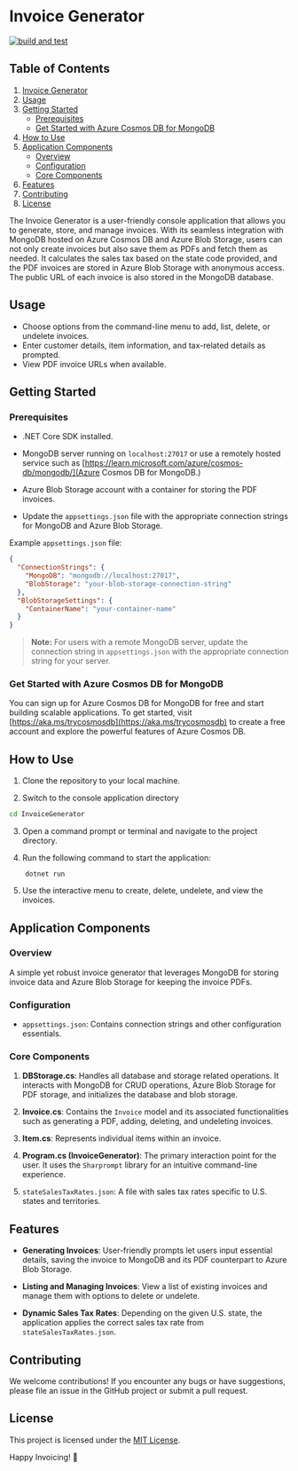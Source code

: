 # Invoice Generator

[![build and test](https://github.com/jaydestro/InvoiceGenerator/actions/workflows/build.and-test.yml/badge.svg?branch=main)](https://github.com/jaydestro/InvoiceGenerator/actions/workflows/build.and-test.yml)

## Table of Contents

1. [Invoice Generator](#invoice-generator)
2. [Usage](#usage)
3. [Getting Started](#getting-started)
   - [Prerequisites](#prerequisites)
   - [Get Started with Azure Cosmos DB for MongoDB](#get-started-with-azure-cosmos-db-for-mongodb)
4. [How to Use](#how-to-use)
5. [Application Components](#application-components)
   - [Overview](#overview)
   - [Configuration](#configuration)
   - [Core Components](#core-components)
6. [Features](#features)
7. [Contributing](#contributing)
8. [License](#license)

The Invoice Generator is a user-friendly console application that allows you to generate, store, and manage invoices. With its seamless integration with MongoDB hosted on Azure Cosmos DB and Azure Blob Storage, users can not only create invoices but also save them as PDFs and fetch them as needed. It calculates the sales tax based on the state code provided, and the PDF invoices are stored in Azure Blob Storage with anonymous access. The public URL of each invoice is also stored in the MongoDB database.

## Usage

- Choose options from the command-line menu to add, list, delete, or undelete invoices.
- Enter customer details, item information, and tax-related details as prompted.
- View PDF invoice URLs when available.

## Getting Started

### Prerequisites

- .NET Core SDK installed.

- MongoDB server running on `localhost:27017` or use a remotely hosted service such as [https://learn.microsoft.com/azure/cosmos-db/mongodb/](Azure Cosmos DB for MongoDB.)

- Azure Blob Storage account with a container for storing the PDF invoices.

- Update the `appsettings.json` file with the appropriate connection strings for MongoDB and Azure Blob Storage.

Example `appsettings.json` file:

```json
{
  "ConnectionStrings": {
    "MongoDB": "mongodb://localhost:27017",
    "BlobStorage": "your-blob-storage-connection-string"
  },
  "BlobStorageSettings": {
    "ContainerName": "your-container-name"
  }
}
```

> **Note:** For users with a remote MongoDB server, update the connection string in `appsettings.json` with the appropriate connection string for your server.

### Get Started with Azure Cosmos DB for MongoDB

You can sign up for Azure Cosmos DB for MongoDB for free and start building scalable applications. To get started, visit [https://aka.ms/trycosmosdb](https://aka.ms/trycosmosdb) to create a free account and explore the powerful features of Azure Cosmos DB.

## How to Use

1. Clone the repository to your local machine.

2. Switch to the console application directory

```bash
cd InvoiceGenerator
```

3. Open a command prompt or terminal and navigate to the project directory.

4. Run the following command to start the application:

```shell
    dotnet run
```

5. Use the interactive menu to create, delete, undelete, and view the invoices.

## Application Components

### Overview

A simple yet robust invoice generator that leverages MongoDB for storing invoice data and Azure Blob Storage for keeping the invoice PDFs.

### Configuration

- `appsettings.json`: Contains connection strings and other configuration essentials.

### Core Components

1. **DBStorage.cs**: Handles all database and storage related operations. It interacts with MongoDB for CRUD operations, Azure Blob Storage for PDF storage, and initializes the database and blob storage.

1. **Invoice.cs**: Contains the `Invoice` model and its associated functionalities such as generating a PDF, adding, deleting, and undeleting invoices.

1. **Item.cs**: Represents individual items within an invoice.

1. **Program.cs (InvoiceGenerator)**: The primary interaction point for the user. It uses the `Sharprompt` library for an intuitive command-line experience.

1. `stateSalesTaxRates.json`: A file with sales tax rates specific to U.S. states and territories.

## Features

- **Generating Invoices**: User-friendly prompts let users input essential details, saving the invoice to MongoDB and its PDF counterpart to Azure Blob Storage.

- **Listing and Managing Invoices**: View a list of existing invoices and manage them with options to delete or undelete.

- **Dynamic Sales Tax Rates**: Depending on the given U.S. state, the application applies the correct sales tax rate from `stateSalesTaxRates.json`.

## Contributing

We welcome contributions! If you encounter any bugs or have suggestions, please file an issue in the GitHub project or submit a pull request.

## License

This project is licensed under the [MIT License](LICENSE).

Happy Invoicing! 🧾
